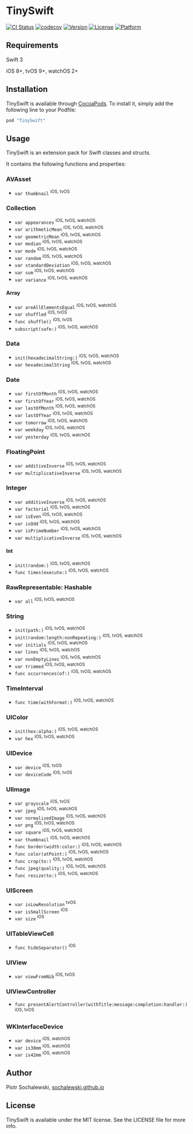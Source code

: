 # TinySwift

[![CI Status](http://img.shields.io/travis/sochalewski/TinySwift.svg?style=flat)](https://travis-ci.org/sochalewski/TinySwift)
[![codecov](https://codecov.io/gh/sochalewski/TinySwift/branch/master/graph/badge.svg)](https://codecov.io/gh/sochalewski/TinySwift)
[![Version](https://img.shields.io/cocoapods/v/TinySwift.svg?style=flat)](http://cocoapods.org/pods/TinySwift)
[![License](https://img.shields.io/cocoapods/l/TinySwift.svg?style=flat)](http://cocoapods.org/pods/TinySwift)
[![Platform](https://img.shields.io/cocoapods/p/TinySwift.svg?style=flat)](http://cocoapods.org/pods/TinySwift)

## Requirements

Swift 3

iOS 8+, tvOS 9+, watchOS 2+

## Installation

TinySwift is available through [CocoaPods](http://cocoapods.org). To install
it, simply add the following line to your Podfile:

```ruby
pod "TinySwift"
```

## Usage

TinySwift is an extension pack for Swift classes and structs.

It contains the following functions and properties:

### AVAsset

* `var thumbnail` <sup>iOS, tvOS</sup>

### Collection

* `var appearances` <sup>iOS, tvOS, watchOS</sup>
* `var arithmeticMean` <sup>iOS, tvOS, watchOS</sup>
* `var geometricMean` <sup>iOS, tvOS, watchOS</sup>
* `var median` <sup>iOS, tvOS, watchOS</sup>
* `var mode` <sup>iOS, tvOS, watchOS</sup>
* `var random` <sup>iOS, tvOS, watchOS</sup>
* `var standardDeviation` <sup>iOS, tvOS, watchOS</sup>
* `var sum` <sup>iOS, tvOS, watchOS</sup>
* `var variance` <sup>iOS, tvOS, watchOS</sup>

#### Array

* `var areAllElementsEqual` <sup>iOS, tvOS, watchOS</sup>
* `var shuffled` <sup>iOS, tvOS</sup>
* `func shuffle()` <sup>iOS, tvOS</sup>
* `subscript(safe:)` <sup>iOS, tvOS, watchOS</sup>

### Data

* `init(hexadecimalString:)` <sup>iOS, tvOS, watchOS</sup>
* `var hexadecimalString` <sup>iOS, tvOS, watchOS</sup>

### Date

* `var firstOfMonth` <sup>iOS, tvOS, watchOS</sup>
* `var firstOfYear` <sup>iOS, tvOS, watchOS</sup>
* `var lastOfMonth` <sup>iOS, tvOS, watchOS</sup>
* `var lastOfYear` <sup>iOS, tvOS, watchOS</sup>
* `var tomorrow` <sup>iOS, tvOS, watchOS</sup>
* `var weekday` <sup>iOS, tvOS, watchOS</sup>
* `var yesterday` <sup>iOS, tvOS, watchOS</sup>

### FloatingPoint

* `var additiveInverse` <sup>iOS, tvOS, watchOS</sup>
* `var multiplicativeInverse` <sup>iOS, tvOS, watchOS</sup>

### Integer

* `var additiveInverse` <sup>iOS, tvOS, watchOS</sup>
* `var factorial` <sup>iOS, tvOS, watchOS</sup>
* `var isEven` <sup>iOS, tvOS, watchOS</sup>
* `var isOdd` <sup>iOS, tvOS, watchOS</sup>
* `var isPrimeNumber` <sup>iOS, tvOS, watchOS</sup>
* `var multiplicativeInverse` <sup>iOS, tvOS, watchOS</sup>

#### Int

* `init(random:)` <sup>iOS, tvOS, watchOS</sup>
* `func times(execute:)` <sup>iOS, tvOS, watchOS</sup>

### RawRepresentable: Hashable

* `var all` <sup>iOS, tvOS, watchOS</sup>

### String

* `init(path:)` <sup>iOS, tvOS, watchOS</sup>
* `init(random:length:nonRepeating:)` <sup>iOS, tvOS, watchOS</sup>
* `var initials` <sup>iOS, tvOS, watchOS</sup>
* `var lines` <sup>iOS, tvOS, watchOS</sup>
* `var nonEmptyLines` <sup>iOS, tvOS, watchOS</sup>
* `var trimmed` <sup>iOS, tvOS, watchOS</sup>
* `func occurrences(of:)` <sup>iOS, tvOS, watchOS</sup>

### TimeInterval

* `func time(withFormat:)` <sup>iOS, tvOS, watchOS</sup>

### UIColor

* `init(hex:alpha:)` <sup>iOS, tvOS, watchOS</sup>
* `var hex` <sup>iOS, tvOS, watchOS</sup>

### UIDevice

* `var device` <sup>iOS, tvOS</sup>
* `var deviceCode` <sup>iOS, tvOS</sup>

### UIImage

* `var grayscale` <sup>iOS, tvOS</sup>
* `var jpeg` <sup>iOS, tvOS, watchOS</sup>
* `var normalizedImage` <sup>iOS, tvOS, watchOS</sup>
* `var png` <sup>iOS, tvOS, watchOS</sup>
* `var square` <sup>iOS, tvOS, watchOS</sup>
* `var thumbnail` <sup>iOS, tvOS, watchOS</sup>
* `func border(width:color:)` <sup>iOS, tvOS, watchOS</sup>
* `func color(atPoint:)` <sup>iOS, tvOS, watchOS</sup>
* `func crop(to:)` <sup>iOS, tvOS, watchOS</sup>
* `func jpeg(quality:)` <sup>iOS, tvOS, watchOS</sup>
* `func resize(to:)` <sup>iOS, tvOS, watchOS</sup>

### UIScreen

* `var isLowResolution` <sup>tvOS</sup>
* `var isSmallScreen` <sup>iOS</sup>
* `var size` <sup>iOS</sup>

### UITableViewCell

* `func hideSeparator()` <sup>iOS</sup>

### UIView

* `var viewFromNib` <sup>iOS, tvOS</sup>

### UIViewController

* `func presentAlertController(withTitle:message:completion:handler:)` <sup>iOS, tvOS</sup>

### WKInterfaceDevice

* `var device` <sup>iOS, watchOS</sup>
* `var is38mm` <sup>iOS, watchOS</sup>
* `var is42mm` <sup>iOS, watchOS</sup>

## Author

Piotr Sochalewski, <a href="http://sochalewski.github.io/">sochalewski.github.io</a>

## License

TinySwift is available under the MIT license. See the LICENSE file for more info.
